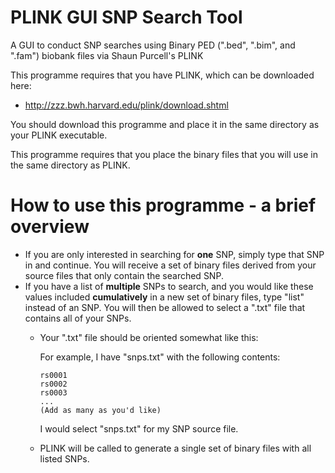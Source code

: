 # PLINK GUI SNP Search Tool
A GUI to conduct SNP searches using Binary PED (".bed", ".bim", and ".fam") biobank files via Shaun Purcell's PLINK

This programme requires that you have PLINK, which can be downloaded here:
 - http://zzz.bwh.harvard.edu/plink/download.shtml
 
You should download this programme and place it in the same directory as your PLINK executable.

This programme requires that you place the binary files that you will use in the same directory as PLINK.

# How to use this programme - a brief overview
 - If you are only interested in searching for <b>one</b> SNP, simply type that SNP in and continue. You will receive a set of binary files derived from your source files that only contain the searched SNP.
 - If you have a list of <b>multiple</b> SNPs to search, and you would like these values included <b>cumulatively</b> in a new set of binary files, type "list" instead of an SNP. You will then be allowed to select a ".txt" file that contains all of your SNPs.
   - Your ".txt" file should be oriented somewhat like this:
   
     For example, I have "snps.txt" with the following contents:
     
         rs0001
         rs0002
         rs0003
         ...
         (Add as many as you'd like)
         
     I would select "snps.txt" for my SNP source file.
   - PLINK will be called to generate a single set of binary files with all listed SNPs.
